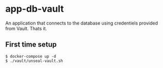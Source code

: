 # app-db-vault
An application that connects to the database using credentiels provided from Vault. Thats it.

## First time setup

    $ docker-compose up -d
    $ ./vault/unseal-vault.sh

